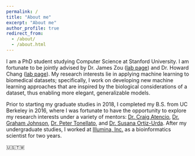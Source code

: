 ```yaml
---
permalink: /
title: "About me"
excerpt: "About me"
author_profile: true
redirect_from: 
  - /about/
  - /about.html
---
```


I am a PhD student studying Computer Science at Stanford University. I am fortunate to be jointly advised by Dr. James Zou ([lab page](https://www.james-zou.com)) and Dr. Howard Chang ([lab page](http://changlab.stanford.edu)). My research interests lie in applying machine learning to biomedical datasets; specifically, I work on developing new machine learning approaches that are inspired by the biological considerations of a dataset, thus enabling more elegant, generalizable models.

Prior to starting my graduate studies in 2018, I completed my B.S. from UC Berkeley in 2016, where I was fortunate to have the opportunity to explore my research interests under a variety of mentors: [Dr. Craig Atencio](https://www.linkedin.com/in/craigatencio/), [Dr. Graham Johnson](https://alleninstitute.org/what-we-do/cell-science/about/team/staff-profiles/graham-johnson/), [Dr. Peter Tonellato](https://medicine.missouri.edu/faculty/peter-tonellato-phd), and [Dr. Susana Ortiz-Urda](https://cancer.ucsf.edu/research/ortiz-lab). After my undergraduate studies, I worked at [Illumina, Inc.](https://www.illumina.com) as a bioinformatics scientist for two years.

🇺🇸🇹🇼
